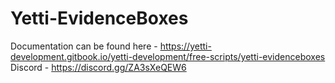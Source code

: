 # Yetti-EvidenceBoxes
Documentation can be found here - https://yetti-development.gitbook.io/yetti-development/free-scripts/yetti-evidenceboxes
Discord - https://discord.gg/ZA3sXeQEW6

